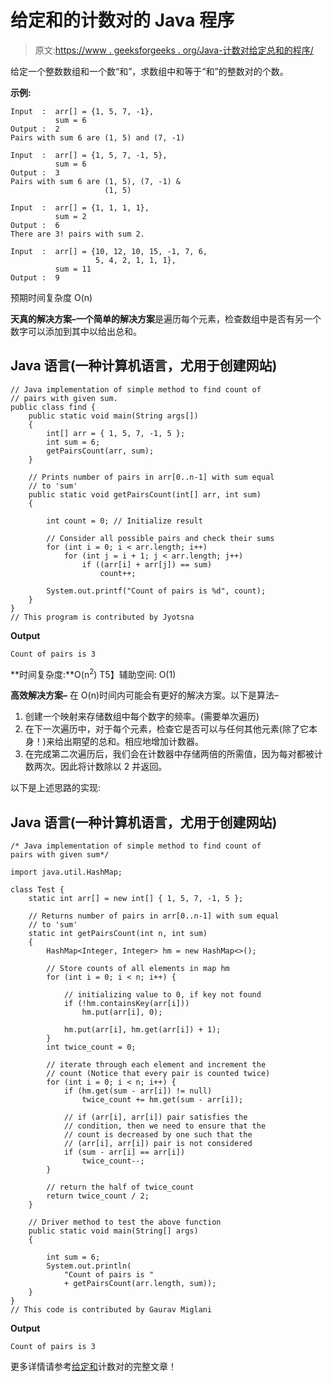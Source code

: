 # 给定和的计数对的 Java 程序

> 原文:[https://www . geeksforgeeks . org/Java-计数对给定总和的程序/](https://www.geeksforgeeks.org/java-program-for-count-pairs-with-given-sum/)

给定一个整数数组和一个数“和”，求数组中和等于“和”的整数对的个数。

**示例:**

```
Input  :  arr[] = {1, 5, 7, -1}, 
          sum = 6
Output :  2
Pairs with sum 6 are (1, 5) and (7, -1)

Input  :  arr[] = {1, 5, 7, -1, 5}, 
          sum = 6
Output :  3
Pairs with sum 6 are (1, 5), (7, -1) &
                     (1, 5)         

Input  :  arr[] = {1, 1, 1, 1}, 
          sum = 2
Output :  6
There are 3! pairs with sum 2.

Input  :  arr[] = {10, 12, 10, 15, -1, 7, 6, 
                   5, 4, 2, 1, 1, 1}, 
          sum = 11
Output :  9
```

预期时间复杂度 O(n)

**天真的解决方案–**一个**简单的解决方案**是遍历每个元素，检查数组中是否有另一个数字可以添加到其中以给出总和。

## Java 语言(一种计算机语言，尤用于创建网站)

```
// Java implementation of simple method to find count of
// pairs with given sum.
public class find {
    public static void main(String args[])
    {
        int[] arr = { 1, 5, 7, -1, 5 };
        int sum = 6;
        getPairsCount(arr, sum);
    }

    // Prints number of pairs in arr[0..n-1] with sum equal
    // to 'sum'
    public static void getPairsCount(int[] arr, int sum)
    {

        int count = 0; // Initialize result

        // Consider all possible pairs and check their sums
        for (int i = 0; i < arr.length; i++)
            for (int j = i + 1; j < arr.length; j++)
                if ((arr[i] + arr[j]) == sum)
                    count++;

        System.out.printf("Count of pairs is %d", count);
    }
}
// This program is contributed by Jyotsna
```

**Output**

```
Count of pairs is 3
```

**时间复杂度:**O(n<sup>2</sup>)
T5】辅助空间: O(1)

**高效解决方案–**
在 O(n)时间内可能会有更好的解决方案。以下是算法–

1.  创建一个映射来存储数组中每个数字的频率。(需要单次遍历)
2.  在下一次遍历中，对于每个元素，检查它是否可以与任何其他元素(除了它本身！)来给出期望的总和。相应地增加计数器。
3.  在完成第二次遍历后，我们会在计数器中存储两倍的所需值，因为每对都被计数两次。因此将计数除以 2 并返回。

以下是上述思路的实现:

## Java 语言(一种计算机语言，尤用于创建网站)

```
/* Java implementation of simple method to find count of
pairs with given sum*/

import java.util.HashMap;

class Test {
    static int arr[] = new int[] { 1, 5, 7, -1, 5 };

    // Returns number of pairs in arr[0..n-1] with sum equal
    // to 'sum'
    static int getPairsCount(int n, int sum)
    {
        HashMap<Integer, Integer> hm = new HashMap<>();

        // Store counts of all elements in map hm
        for (int i = 0; i < n; i++) {

            // initializing value to 0, if key not found
            if (!hm.containsKey(arr[i]))
                hm.put(arr[i], 0);

            hm.put(arr[i], hm.get(arr[i]) + 1);
        }
        int twice_count = 0;

        // iterate through each element and increment the
        // count (Notice that every pair is counted twice)
        for (int i = 0; i < n; i++) {
            if (hm.get(sum - arr[i]) != null)
                twice_count += hm.get(sum - arr[i]);

            // if (arr[i], arr[i]) pair satisfies the
            // condition, then we need to ensure that the
            // count is decreased by one such that the
            // (arr[i], arr[i]) pair is not considered
            if (sum - arr[i] == arr[i])
                twice_count--;
        }

        // return the half of twice_count
        return twice_count / 2;
    }

    // Driver method to test the above function
    public static void main(String[] args)
    {

        int sum = 6;
        System.out.println(
            "Count of pairs is "
            + getPairsCount(arr.length, sum));
    }
}
// This code is contributed by Gaurav Miglani
```

**Output**

```
Count of pairs is 3
```

更多详情请参考[给定和](https://www.geeksforgeeks.org/count-pairs-with-given-sum/)计数对的完整文章！